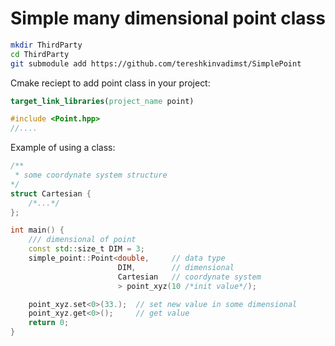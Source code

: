 # Simple many dimensional point class

```bash
mkdir ThirdParty
cd ThirdParty
git submodule add https://github.com/tereshkinvadimst/SimplePoint
```

Cmake reciept to add point class in your project:

```cmake
target_link_libraries(project_name point)
```
```c++
#include <Point.hpp>
//....
```

Example of using a class:

```c++
/**
 * some coordynate system structure
*/
struct Cartesian {
    /*...*/
};

int main() {
    /// dimensional of point
    const std::size_t DIM = 3;
    simple_point::Point<double,     // data type
                        DIM,        // dimensional
                        Cartesian   // coordynate system
                        > point_xyz(10 /*init value*/);

    point_xyz.set<0>(33.);  // set new value in some dimensional
    point_xyz.get<0>();     // get value
    return 0;
}
```

